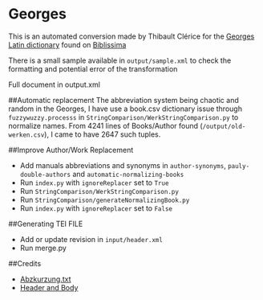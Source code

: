 Georges
=======
This is an automated conversion made by Thibault Clérice for the [Georges Latin dictionary](http://outils.biblissima.fr/collatinus/ressources/Georges_1913.xml) found on [Biblissima](http://outils.biblissima.fr)

There is a small sample available in `output/sample.xml` to check the formatting and potential error of the transformation

Full document in output.xml

##Automatic replacement
The abbreviation system being chaotic and random in the Georges, I have use a book.csv dictionary issue through `fuzzywuzzy.processs` in `StringComparison/WerkStringComparison.py` to normalize names. From 4241 lines of Books/Author found (`/output/old-werken.csv`), I came to have 2647 such tuples.

##Improve Author/Work Replacement
- Add manuals abbreviations and synonyms in `author-synonyms`, `pauly-double-authors` and `automatic-normalizing-books`
- Run `index.py` with `ignoreReplacer` set to `True`
- Run `StringComparison/WerkStringComparison.py`
- Run `StringComparison/generateNormalizingBook.py`
- Run `index.py` with `ignoreReplacer` set to `False`

##Generating TEI FILE
- Add or update revision in `input/header.xml`
- Run merge.py

##Credits
- [Abzkurzung.txt](http://www.zeno.org/Georges-1913/M/Verzeichnis+der+Abk%C3%BCrzungen)
- [Header and Body](http://outils.biblissima.fr/collatinus/ressources/Georges_1913.xml)